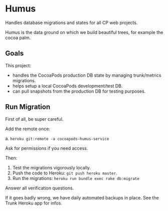 Humus
=====

Handles database migrations and states for all CP web projects.

Humus is the data ground on which we build beautiful trees, for example the cocoa palm.

Goals
-----

This project:

* handles the CocoaPods production DB state by managing trunk/metrics migrations.
* helps setup a local CocoaPods development/test DB.
* can pull snapshots from the production DB for testing purposes.

Run Migration
-------------

First of all, be super careful.

Add the remote once:

a. `heroku git:remote -a cocoapods-humus-service`

Ask for permissions if you need access.

Then:

1. Test the migrations vigorously locally.
2. Push the code to Heroku: `git push heroku master`.
3. Run the migrations: `heroku run bundle exec rake db:migrate`

Answer all verification questions.

If it goes badly wrong, we have daily automated backups in place.
See the Trunk Heroku app for infos.